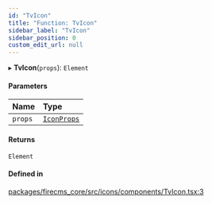 ```yaml
---
id: "TvIcon"
title: "Function: TvIcon"
sidebar_label: "TvIcon"
sidebar_position: 0
custom_edit_url: null
---
```


▸ **TvIcon**(`props`): `Element`

#### Parameters

| Name | Type |
| :------ | :------ |
| `props` | [`IconProps`](../types/IconProps.md) |

#### Returns

`Element`

#### Defined in

[packages/firecms_core/src/icons/components/TvIcon.tsx:3](https://github.com/FireCMSco/firecms/blob/d45f3739/packages/firecms_core/src/icons/components/TvIcon.tsx#L3)
